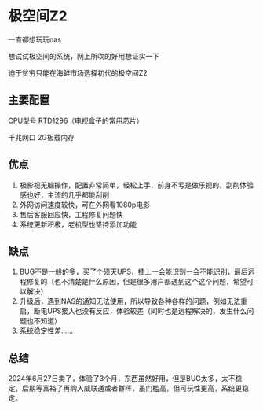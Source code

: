 # 极空间Z2

一直都想玩玩nas

想试试极空间的系统，网上所吹的好用想证实一下

迫于贫穷只能在海鲜市场选择初代的极空间Z2

## 主要配置

CPU型号 RTD1296（电视盒子的常用芯片）

千兆网口 2G板载内存

## 优点

1. 极影视无脑操作，配置非常简单，轻松上手，前身不亏是做乐视的，刮削体验感也好，主流的几乎都能刮削
2. 外网访问速度较快，可在外网看1080p电影
3. 售后客服回应快，工程修复问题快
4. 系统更新积极，老机型也坚持添加功能

## 缺点

1. BUG不是一般的多，买了个硕天UPS，插上一会能识别一会不能识别，最后远程修复的（也不清楚是什么原因，但是很多用户都遇到这个这个问题，希望可以解决）
2. 升级后，遇到NAS的通知无法使用，所以导致各种各样的问题，例如无法重启，断电UPS接入也没有反应，体验较差（同时也是远程解决的，发生什么问题也不知道）
3. 系统稳定性差......

## 总结

2024年6月27日卖了，体验了3个月，东西虽然好用，但是BUG太多，太不稳定，后期等富裕了再购入威联通或者群晖，虽门槛高，但可玩性更高，系统更稳定。
